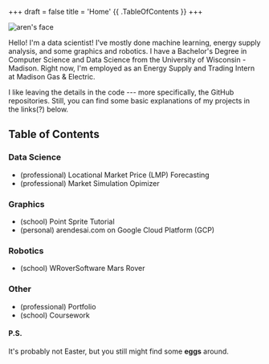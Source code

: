 +++
draft = false
title = 'Home'
{{ .TableOfContents }}
+++

<link rel="stylesheet" href="style.css">

<img src="face.jpeg" alt="aren's face">

<newline></newline>

<p>Hello! I'm a data scientist! I've mostly done machine learning, energy supply analysis, and some graphics and robotics. I have a Bachelor's Degree in Computer Science and Data Science from the University of Wisconsin - Madison. Right now, I'm employed as an Energy Supply and Trading Intern at Madison Gas & Electric. </p>

I like leaving the details in the code --- more specifically, the GitHub repositories. Still, you can find some basic explanations of my projects in the links(?) below. 

## Table of Contents

### Data Science

- (professional) Locational Market Price (LMP) Forecasting
- (professional) Market Simulation Opimizer

### Graphics

- (school) Point Sprite Tutorial
- (personal) arendesai.com on Google Cloud Platform (GCP)

### Robotics

- (school) WRoverSoftware Mars Rover

### Other

- (professional) Portfolio
- (school) Coursework

#### P.S.
It's probably not Easter, but you still might find some <strong>eggs</strong> around. 
